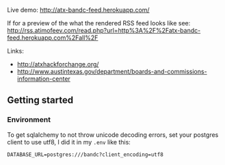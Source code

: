 
Live demo: http://atx-bandc-feed.herokuapp.com/

If for a preview of the what the rendered RSS feed looks like see:
http://rss.atimofeev.com/read.php?url=http%3A%2F%2Fatx-bandc-feed.herokuapp.com%2Fall%2F

Links:
* http://atxhackforchange.org/
* http://www.austintexas.gov/department/boards-and-commissions-information-center


## Getting started

### Environment

To get sqlalchemy to not throw unicode decoding errors, set your postgres
client to use utf8, I did it in my `.env` like this:

    DATABASE_URL=postgres:///bandc?client_encoding=utf8
